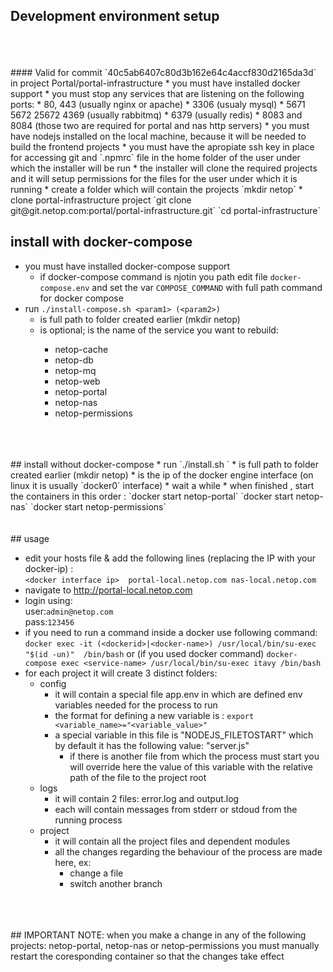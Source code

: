 ## Development environment setup  
<br>
<br>
<br>
#### Valid for commit `40c5ab6407c80d3b162e64c4accf830d2165da3d` in project Portal/portal-infrastructure
* you must have installed docker support
* you must stop any services that are listening on the following ports:
    * 80, 443 (usually nginx or apache)
    * 3306 (usualy mysql)
    * 5671 5672 25672 4369 (usually rabbitmq)
    * 6379 (usually redis)
    * 8083 and 8084 (those two are required for portal and nas http servers)
* you must have nodejs installed on the local machine, because it will be needed to build the frontend projects
* you must have the apropiate ssh key in place for accessing git and `.npmrc` file in the home folder of the user under which the installer will be run
* the installer will clone the required projects and it will setup permissions for the files for the user under which it is running
* create a folder which will contain the projects  
`mkdir netop`
* clone portal-infrastructure project  
`git clone git@git.netop.com:portal/portal-infrastructure.git`  
`cd portal-infrastructure`

## install with docker-compose
* you must have installed docker-compose support
    * if docker-compose command is njotin you path edit file `docker-compose.env` and set the var `COMPOSE_COMMAND` with full path command for docker compose 
* run `./install-compose.sh <param1> (<param2>)`
    * <param1> is full path to folder created earlier (mkdir netop)
    * <param2> is optional; is the name of the service you want to rebuild:
        * netop-cache
        * netop-db
        * netop-mq
        * netop-web
        * netop-portal
        * netop-nas
        * netop-permissions

<br>
<br>
<br>
## install without docker-compose
* run `./install.sh <param1> <param2>`
    * <param1> is full path to folder created earlier (mkdir netop)
    * <param2> is the ip of the docker engine interface (on linux it is usually `docker0` interface)
* wait a while
* when finished , start the containers in this order :
`docker start netop-portal`
`docker start netop-nas`
`docker start netop-permissions`

<br>
<br>
<br>
## usage

* edit your hosts file & add the following lines (replacing the IP with your docker-ip) :  
`<docker interface ip>	portal-local.netop.com nas-local.netop.com`
* navigate to http://portal-local.netop.com
* login using:  
user:`admin@netop.com`  
pass:`123456`
* if you need to run a command inside a docker use following command:
`docker exec -it (<dockerid>|<docker-name>) /usr/local/bin/su-exec "$(id -un)"  /bin/bash`
or (if you used docker command)
`docker-compose exec <service-name> /usr/local/bin/su-exec itavy /bin/bash`
* for each project it will create 3 distinct folders:
    * config
        * it will contain a special file app.env in which are defined env variables needed for the process to run
        * the format for defining a new variable is : `export <variable_name>="<variable_value>"`
        * a special variable in this file is "NODEJS_FILETOSTART" which by default it has the following value: "server.js" 
            * if there is another file from which the process must start you will override here the value of this variable with the relative path of the file to the project root
    * logs
        * it will contain 2 files: error.log and output.log
        * each will contain messages from stderr or stdoud from the running process
    * project
        * it will contain all the project files and dependent modules
        * all the changes regarding the behaviour of the process are made here, ex:
            * change a file
            * switch another branch

<br>
<br>
<br>
## IMPORTANT NOTE:
when you make a change in any of the following projects: netop-portal, netop-nas or netop-permissions you must manually restart the coresponding container so that the changes take effect 